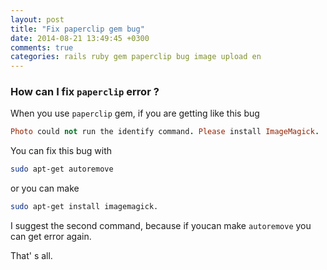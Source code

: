 ```yaml
---
layout: post
title: "Fix paperclip gem bug"
date: 2014-08-21 13:49:45 +0300
comments: true
categories: rails ruby gem paperclip bug image upload en
---
```


### How can I fix `paperclip` error ?

When you use `paperclip` gem, if you are getting like this bug
 
```ruby
Photo could not run the identify command. Please install ImageMagick.
```

You can fix this bug with

```bash
sudo apt-get autoremove
```
or you can make

```bash
sudo apt-get install imagemagick.
```

I suggest the second command, because if youcan make `autoremove` you can get error again.

That' s all.